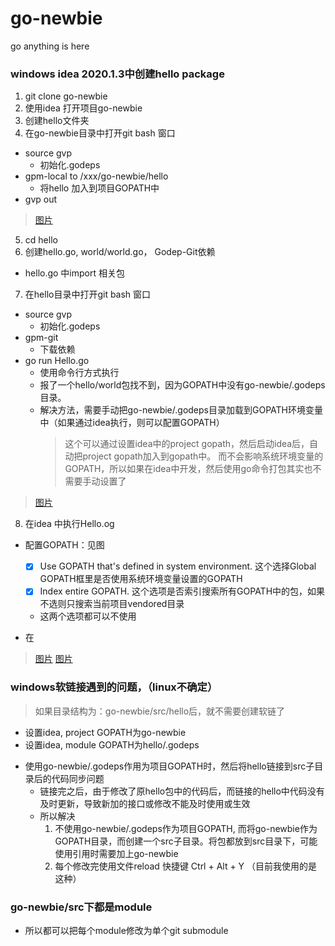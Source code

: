 # go-newbie
go anything is here

### windows idea 2020.1.3中创建hello package
 1. git clone go-newbie
 2. 使用idea 打开项目go-newbie
 3. 创建hello文件夹
 4. 在go-newbie目录中打开git bash 窗口
   + source gvp
      - 初始化.godeps
   + gpm-local to /xxx/go-newbie/hello
      - 将hello 加入到项目GOPATH中
   + gvp out
   
 > [图片](Assets/Res/image/go-newbie-GOPATH.png)
   
 5. cd hello
 6. 创建hello.go, world/world.go， Godep-Git依赖
   + hello.go 中import 相关包
 7. 在hello目录中打开git bash 窗口
   + source gvp
      - 初始化.godeps
   + gpm-git
      - 下载依赖
   + go run Hello.go
      - 使用命令行方式执行
      - 报了一个hello/world包找不到，因为GOPATH中没有go-newbie/.godeps目录。
      - 解决方法，需要手动把go-newbie/.godeps目录加载到GOPATH环境变量中（如果通过idea执行，则可以配置GOPATH）
        > 这个可以通过设置idea中的project gopath，然后启动idea后，自动把project gopath加入到gopath中。
        > 而不会影响系统环境变量的GOPATH，所以如果在idea中开发，然后使用go命令打包其实也不需要手动设置了
   
   > [图片](Assets/Res/image/go-newbie-hello-GOPATH.png)
      
 8. 在idea 中执行Hello.og
   + 配置GOPATH：见图
      - [x] Use GOPATH that's defined in system environment. 这个选择Global GOPATH框里是否使用系统环境变量设置的GOPATH
      - [x] Index entire GOPATH. 这个选项是否索引搜索所有GOPATH中的包，如果不选则只搜索当前项目vendored目录
      - 这两个选项都可以不使用
   
   + 在
   
   > [图片](Assets/Res/image/go-bewbie-idea-GOPATH.png)
   > [图片](Assets/Res/image/go-newbie-idea-hello-result.png)

### windows软链接遇到的问题，（linux不确定）
 > 如果目录结构为：go-newbie/src/hello后，就不需要创建软链了
   + 设置idea, project GOPATH为go-newbie
   + 设置idea, module GOPATH为hello/.godeps
   
 * 使用go-newbie/.godeps作用为项目GOPATH时，然后将hello链接到src子目录后的代码同步问题
   + 链接完之后，由于修改了原hello包中的代码后，而链接的hello中代码没有及时更新，导致新加的接口或修改不能及时使用或生效
   + 所以解决
     1. 不使用go-newbie/.godeps作为项目GOPATH, 而将go-newbie作为GOPATH目录，而创建一个src子目录。将包都放到src目录下，可能使用引用时需要加上go-newbie
     2. 每个修改完使用文件reload 快捷键 Ctrl + Alt + Y （目前我使用的是这种）
     
### go-newbie/src下都是module
 * 所以都可以把每个module修改为单个git submodule